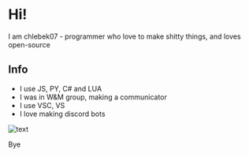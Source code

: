 # Hi!

I am chlebek07 - programmer who love to make shitty things, and loves open-source

## Info

- I use JS, PY, C# and LUA
- I was in W&M group, making a communicator
- I use VSC, VS
- I love making discord bots

![text]([https://media.giphy.com/media/JIX9t2j0ZTN9S/giphy.gif](https://animesher.com/orig/1/194/1949/19492/animesher.com_--serial-experiments-lain-1949211.gif))

Bye 
